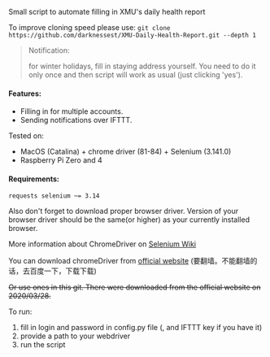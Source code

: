 Small script to automate filling in XMU's daily health report

To improve cloning speed please use:
`git clone https://github.com/darknessest/XMU-Daily-Health-Report.git --depth 1`

> Notification:
> 
> for winter holidays, fill in staying address yourself.
> You need to do it only once and then script will work as usual
> (just clicking 'yes').

#### Features:
 - Filling in for multiple accounts.
 - Sending notifications over IFTTT.


Tested on:
 - MacOS (Catalina) + chrome driver (81-84) + Selenium (3.141.0)
 - Raspberry Pi Zero and 4


#### Requirements:
```
requests selenium ~= 3.14
```
Also don't forget to download proper browser driver. Version of your browser driver should be the same(or higher) as your
currently installed browser. 

More information about ChromeDriver on [Selenium Wiki](https://github.com/SeleniumHQ/selenium/wiki/ChromeDriver)

You can download chromeDriver from [official website](https://sites.google.com/a/chromium.org/chromedriver/downloads)
(要翻墙。不能翻墙的话，去百度一下，下载下载)

~~Or use ones in this git. There were downloaded from the official website on 2020/03/28.~~

To run:
1) fill in login and password in config.py file (, and IFTTT key if you have it) 
2) provide a path to your webdriver
3) run the script
